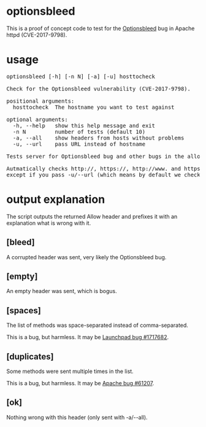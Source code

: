 optionsbleed
============

This is a proof of concept code to test for the
[Optionsbleed](https://blog.fuzzing-project.org/60-Optionsbleed-HTTP-OPTIONS-method-can-leak-Apaches-server-memory.html)
bug in Apache httpd (CVE-2017-9798).

usage
=====

<pre>
optionsbleed [-h] [-n N] [-a] [-u] hosttocheck

Check for the Optionsbleed vulnerability (CVE-2017-9798).

positional arguments:
  hosttocheck  The hostname you want to test against

optional arguments:
  -h, --help   show this help message and exit
  -n N         number of tests (default 10)
  -a, --all    show headers from hosts without problems
  -u, --url    pass URL instead of hostname

Tests server for Optionsbleed bug and other bugs in the allow header.

Autmatically checks http://, https://, http://www. and https://www. -
except if you pass -u/--url (which means by default we check 40 times.)
</pre>

output explanation
==================

The script outputs the returned Allow header and prefixes it with
an explanation what is wrong with it.

[bleed]
-------

A corrupted header was sent, very likely the Optionsbleed bug.

[empty]
-------

An empty header was sent, which is bogus.

[spaces]
--------

The list of methods was space-separated instead of comma-separated.

This is a bug, but harmless. It may be
[Launchpad bug #1717682](https://bugs.launchpad.net/launchpad/+bug/1717682).

[duplicates]
------------

Some methods were sent multiple times in the list.

This is a bug, but harmless. It may be
[Apache bug #61207](https://bz.apache.org/bugzilla/show_bug.cgi?id=61207).

[ok]
----

Nothing wrong with this header (only sent with -a/--all).
